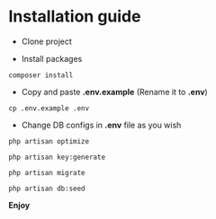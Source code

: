 # Installation guide

- Clone project

- Install packages
```
composer install
```

- Copy and paste **.env.example** (Rename it to **.env**)
```
cp .env.example .env
```

- Change DB configs in **.env** file as you wish
```
php artisan optimize
```
```
php artisan key:generate
```
```
php artisan migrate
```
```
php artisan db:seed
```

**Enjoy**

